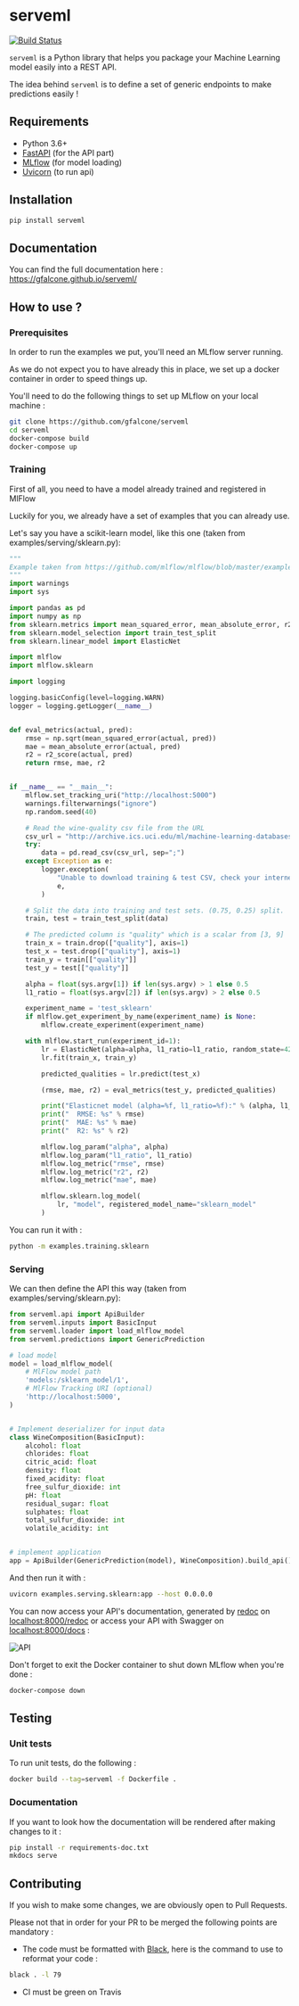 # serveml

[![Build Status](https://travis-ci.org/gfalcone/mlserve.svg?branch=master)](https://travis-ci.org/gfalcone/mlserve)

`serveml` is a Python library that helps you package your Machine Learning model easily into a REST API.

The idea behind `serveml` is to define a set of generic endpoints to make predictions easily !

## Requirements

- Python 3.6+
- [FastAPI](https://fastapi.tiangolo.com/) (for the API part)
- [MLflow](https://mlflow.org/) (for model loading)
- [Uvicorn](https://www.uvicorn.org/) (to run api)


## Installation

```bash
pip install serveml
```

## Documentation

You can find the full documentation here : https://gfalcone.github.io/serveml/

## How to use ? 

### Prerequisites 

In order to run the examples we put, you'll need an MLflow server running. 

As we do not expect you to have already this in place, we set up a docker container in order to speed things up.

You'll need to do the following things to set up MLflow on your local machine : 

```bash
git clone https://github.com/gfalcone/serveml
cd serveml
docker-compose build
docker-compose up
```

### Training

First of all, you need to have a model already trained and registered in MlFlow

Luckily for you, we already have a set of examples that you can already use.

Let's say you have a scikit-learn model, like this one (taken from examples/serving/sklearn.py): 


```python
"""
Example taken from https://github.com/mlflow/mlflow/blob/master/examples/sklearn_elasticnet_wine/train.py
"""
import warnings
import sys

import pandas as pd
import numpy as np
from sklearn.metrics import mean_squared_error, mean_absolute_error, r2_score
from sklearn.model_selection import train_test_split
from sklearn.linear_model import ElasticNet

import mlflow
import mlflow.sklearn

import logging

logging.basicConfig(level=logging.WARN)
logger = logging.getLogger(__name__)


def eval_metrics(actual, pred):
    rmse = np.sqrt(mean_squared_error(actual, pred))
    mae = mean_absolute_error(actual, pred)
    r2 = r2_score(actual, pred)
    return rmse, mae, r2


if __name__ == "__main__":
    mlflow.set_tracking_uri("http://localhost:5000")
    warnings.filterwarnings("ignore")
    np.random.seed(40)

    # Read the wine-quality csv file from the URL
    csv_url = "http://archive.ics.uci.edu/ml/machine-learning-databases/wine-quality/winequality-red.csv"
    try:
        data = pd.read_csv(csv_url, sep=";")
    except Exception as e:
        logger.exception(
            "Unable to download training & test CSV, check your internet connection. Error: %s",
            e,
        )

    # Split the data into training and test sets. (0.75, 0.25) split.
    train, test = train_test_split(data)

    # The predicted column is "quality" which is a scalar from [3, 9]
    train_x = train.drop(["quality"], axis=1)
    test_x = test.drop(["quality"], axis=1)
    train_y = train[["quality"]]
    test_y = test[["quality"]]

    alpha = float(sys.argv[1]) if len(sys.argv) > 1 else 0.5
    l1_ratio = float(sys.argv[2]) if len(sys.argv) > 2 else 0.5

    experiment_name = 'test_sklearn'
    if mlflow.get_experiment_by_name(experiment_name) is None:
        mlflow.create_experiment(experiment_name)

    with mlflow.start_run(experiment_id=1):
        lr = ElasticNet(alpha=alpha, l1_ratio=l1_ratio, random_state=42)
        lr.fit(train_x, train_y)

        predicted_qualities = lr.predict(test_x)

        (rmse, mae, r2) = eval_metrics(test_y, predicted_qualities)

        print("Elasticnet model (alpha=%f, l1_ratio=%f):" % (alpha, l1_ratio))
        print("  RMSE: %s" % rmse)
        print("  MAE: %s" % mae)
        print("  R2: %s" % r2)

        mlflow.log_param("alpha", alpha)
        mlflow.log_param("l1_ratio", l1_ratio)
        mlflow.log_metric("rmse", rmse)
        mlflow.log_metric("r2", r2)
        mlflow.log_metric("mae", mae)

        mlflow.sklearn.log_model(
            lr, "model", registered_model_name="sklearn_model"
        )
```

You can run it with : 

```bash
python -m examples.training.sklearn
```

### Serving

We can then define the API this way (taken from examples/serving/sklearn.py): 

```python
from serveml.api import ApiBuilder
from serveml.inputs import BasicInput
from serveml.loader import load_mlflow_model
from serveml.predictions import GenericPrediction

# load model
model = load_mlflow_model(
    # MlFlow model path
    'models:/sklearn_model/1',
    # MlFlow Tracking URI (optional)
    'http://localhost:5000',
)


# Implement deserializer for input data
class WineComposition(BasicInput):
    alcohol: float
    chlorides: float
    citric_acid: float
    density: float
    fixed_acidity: float
    free_sulfur_dioxide: int
    pH: float
    residual_sugar: float
    sulphates: float
    total_sulfur_dioxide: int
    volatile_acidity: int


# implement application
app = ApiBuilder(GenericPrediction(model), WineComposition).build_api()
```

And then run it with : 

```bash
uvicorn examples.serving.sklearn:app --host 0.0.0.0
```

You can now access your API's documentation, generated by [redoc](https://github.com/Redocly/redoc) on [localhost:8000/redoc]() or  access your API with Swagger on [localhost:8000/docs]() :

![API](https://github.com/gfalcone/serveml/blob/master/docs/images/mlserve-example.gif)

Don't forget to exit the Docker container to shut down MLflow when you're done :

```bash
docker-compose down
```

## Testing

### Unit tests

To run unit tests, do the following : 

```bash
docker build --tag=serveml -f Dockerfile .
```

### Documentation

If you want to look how the documentation will be rendered after making changes to it : 

```bash
pip install -r requirements-doc.txt
mkdocs serve
```

## Contributing

If you wish to make some changes, we are obviously open to Pull Requests. 

Please not that in order for your PR to be merged the following points are mandatory : 

- The code must be formatted with [Black](https://github.com/psf/black), here is the command to use to reformat your code : 
```bash
black . -l 79
```
- CI must be green on Travis